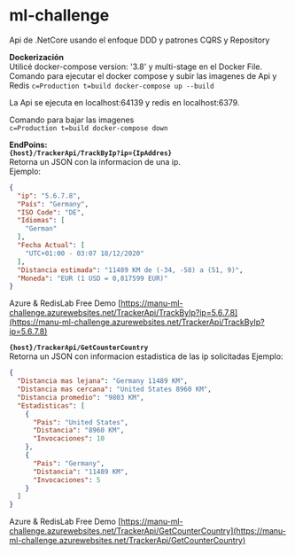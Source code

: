 # ml-challenge
Api de .NetCore usando el enfoque DDD y patrones CQRS y Repository

**Dockerización**  
Utilicé docker-compose version: '3.8' y multi-stage en el Docker File.  
Comando para ejecutar el docker compose y subir las imagenes de Api y Redis
```c=Production t=build docker-compose up --build```  

La Api se ejecuta en localhost:64139 y redis en localhost:6379.

Comando para bajar las imagenes  
```c=Production t=build docker-compose down```

**EndPoins:**  
**```{host}/TrackerApi/TrackByIp?ip={IpAddres}```**  
Retorna un JSON con la informacion de una ip.  
Ejemplo:
```json
{
  "ip": "5.6.7.8",
  "País": "Germany",
  "ISO Code": "DE",
  "Idiomas": [
	"German"
  ],
  "Fecha Actual": [
	"UTC+01:00 - 03:07 18/12/2020"
  ],
  "Distancia estimada": "11489 KM de (-34, -58) a (51, 9)",
  "Moneda": "EUR (1 USD = 0,817599 EUR)"
}
```
Azure & RedisLab Free Demo [https://manu-ml-challenge.azurewebsites.net/TrackerApi/TrackByIp?ip=5.6.7.8](https://manu-ml-challenge.azurewebsites.net/TrackerApi/TrackByIp?ip=5.6.7.8)  


**```{host}/TrackerApi/GetCounterCountry```**  
Retorna un JSON con informacion estadistica de las ip solicitadas
Ejemplo:
```json
{
  "Distancia mas lejana": "Germany 11489 KM",
  "Distancia mas cercana": "United States 8960 KM",
  "Distancia promedio": "9803 KM",
  "Estadisticas": [
	{
	  "Pais": "United States",
	  "Distancia": "8960 KM",
	  "Invocaciones": 10
	},
	{
	  "Pais": "Germany",
	  "Distancia": "11489 KM",
	  "Invocaciones": 5
	}
  ]
}
```  
Azure & RedisLab Free Demo [https://manu-ml-challenge.azurewebsites.net/TrackerApi/GetCounterCountry](https://manu-ml-challenge.azurewebsites.net/TrackerApi/GetCounterCountry)  
